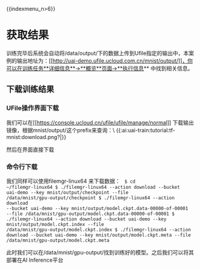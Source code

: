 {{indexmenu_n>6}}

# 获取结果
训练完毕后系统会自动将/data/output/下的数据上传到Ufile指定的输出中，本案例的输出地址为：[[http://uai-demo.ufile.ucloud.com.cn/mnist/output/]]，你可以在训练任务**详细信息**->**概览**页面->**执行信息** 中找到相关信息。

## 下载训练结果
### UFile操作界面下载
我们可以在[[https://console.ucloud.cn/ufile/ufile/manage/normal]] 下载输出镜像，根据mnist/output/这个prefix来查询：\\
{{:ai:uai-train:tutorial:tf-mnist:download.png?|}}

然后在界面直接下载

### 命令行下载
我们同样可以使用filemgr-linux64 来下载数据：
<code>
$ cd ~/filemgr-linux64
$ ./filemgr-linux64 --action download --bucket uai-demo --key mnist/output/checkpoint --file /data/mnist/gpu-output/checkpoint
$ ./filemgr-linux64 --action download --bucket uai-demo --key mnist/output/model.ckpt.data-00000-of-00001 --file /data/mnist/gpu-output/model.ckpt.data-00000-of-00001
$ ./filemgr-linux64 --action download --bucket uai-demo --key mnist/output/model.ckpt.index --file /data/mnist/gpu-output/model.ckpt.index
$ ./filemgr-linux64 --action download --bucket uai-demo --key mnist/output/model.ckpt.meta --file /data/mnist/gpu-output/model.ckpt.meta
</code>

此时我们可以在/data/mnist/gpu-output/找到训练好的模型。之后我们可以将其部署在AI Inference平台



